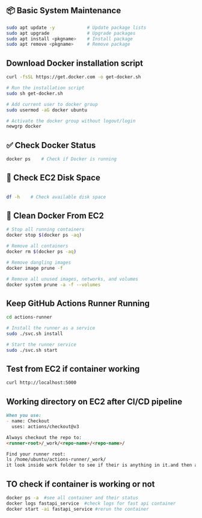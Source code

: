 ## 📦 Basic System Maintenance

```bash
sudo apt update -y            # Update package lists
sudo apt upgrade              # Upgrade packages
sudo apt install <pkgname>    # Install package
sudo apt remove <pkgname>     # Remove package
```

## Download Docker installation script
```bash
curl -fsSL https://get.docker.com -o get-docker.sh

# Run the installation script
sudo sh get-docker.sh

# Add current user to docker group
sudo usermod -aG docker ubuntu

# Activate the docker group without logout/login
newgrp docker
```

## ✅ Check Docker Status
```bash
docker ps    # Check if Docker is running
```


## 💾 Check EC2 Disk Space
```bash

df -h    # Check available disk space

```

## 🧹 Clean Docker From EC2
```bash
# Stop all running containers
docker stop $(docker ps -aq)

# Remove all containers
docker rm $(docker ps -aq)

# Remove dangling images
docker image prune -f

# Remove all unused images, networks, and volumes
docker system prune -a -f --volumes
```


## Keep GitHub Actions Runner Running

```bash
cd actions-runner

# Install the runner as a service
sudo ./svc.sh install

# Start the runner service
sudo ./svc.sh start

```

## Test from EC2 if container working

```bash 
curl http://localhost:5000

```


## Working directory on EC2 after CI/CD pipeline
```markdown
When you use:
- name: Checkout
  uses: actions/checkout@v3

Always checkout the repo to:
<runner-root>/_work/<repo-name>/<repo-name>/

Find your runner root:
ls /home/ubuntu/actions-runner/_work/
it look inside work folder to see if their is anything in it.and then add that path to CD just before executing docker run commands

```

## TO check if container is working or not
```bash
docker ps -a  #see all container and their status
docker logs fastapi_service  #check logs for fast api container
docker start -ai fastapi_service #rerun the container


```